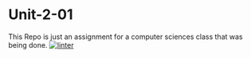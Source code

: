 # Unit-2-01
This Repo is just an assignment for a computer sciences class that was being  done.
[![linter](https://github.com/Oscale/Unit-2-01/workflows/linter/badge.svg)](https://github.com/marketplace/actions/super-linter)
